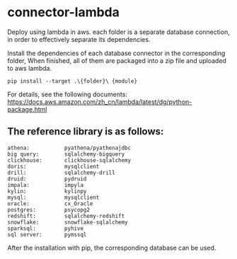 # connector-lambda
Deploy using lambda in aws. each folder is a separate database connection, in order to effectively separate its dependencies.

Install the dependencies of each database connector in the corresponding folder, When finished, all of them are packaged into a zip file and uploaded to aws lambda.
```
pip install --target .\{folder}\ {module} 
```
For details, see the following documents:
https://docs.aws.amazon.com/zh_cn/lambda/latest/dg/python-package.html


## The reference library is as follows:
    athena:           pyathena/pyathenajdbc
    big query:        sqlalchemy-bigquery
    clickhouse:       clickhouse-sqlalchemy
    doris:            mysqlclient
    drill:            sqlalchemy-drill
    druid:            pydruid
    impala:           impyla
    kylin:            kylinpy
    mysql:            mysqlclient
    oracle:           cx_Oracle
    postgres:         psycopg2
    redshift:         sqlalchemy-redshift
    snowflake:        snowflake-sqlalchemy
    sparksql:         pyhive
    sql server:       pymssql
After the installation with pip, the corresponding database can be used.
